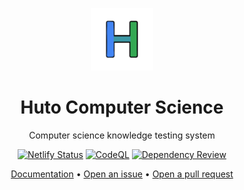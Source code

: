 <p align="center">
  <img src="assets/logo.png" alt="Logo" width="100" height="100">
  <h1 align="center">Huto Computer Science</h1>
  <p align="center">Computer science knowledge testing system</p>
  <p align="center">
    <a href="https://app.netlify.com/sites/huto-comsci-test/deploys"><img src="https://api.netlify.com/api/v1/badges/de7db082-8027-4023-a6f9-2f665b3d6b50/deploy-status" alt="Netlify Status"></a> 
    <a href="https://github.com/Hutoorg/comsci-test/actions/workflows/github-code-scanning/codeql"><img src="https://github.com/Hutoorg/comsci-test/actions/workflows/github-code-scanning/codeql/badge.svg" alt="CodeQL"></a> 
    <a href="(https://github.com/Hutoorg/comsci-test/actions/workflows/dependency-review.yml"><img src="https://github.com/Hutoorg/comsci-test/actions/workflows/dependency-review.yml/badge.svg" alt="Dependency Review"></a>
  </p>
  <p align="center">
    <a href="https://linktodocumentation">Documentation</a> •
    <a href="https://github.com/Hutoorg/comsci-test/issues/new/choose">Open an issue</a> •
    <a href="https://github.com/Hutoorg/comsci-test/compare">Open a pull request</a>
  </p>
</p>
